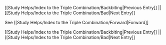 [[Study Helps/Index to the Triple Combination/Backbiting|Previous Entry]]  ||  [[Study Helps/Index to the Triple Combination/Bad|Next Entry]]

 See [[Study Helps/Index to the Triple Combination/Forward|Forward]]

[[Study Helps/Index to the Triple Combination/Backbiting|Previous Entry]]  ||  [[Study Helps/Index to the Triple Combination/Bad|Next Entry]]